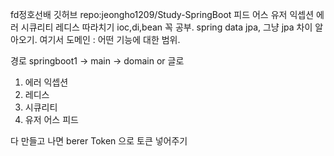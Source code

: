 fd정호선배 깃허브 
repo:jeongho1209/Study-SpringBoot
피드 어스 유저 익셉션 에러 시큐리티 레디스 따라치기 
ioc,di,bean 꼭 공부.
spring data jpa, 그냥 jpa 차이 알아오기.
여기서 도메인 : 어떤 기능에 대한 범위.

경로 springboot1 -> main -> domain or 글로

1. 에러 익셉션
2. 레디스
3. 시큐리티
4. 유저 어스 피드


다 만들고 나면 berer Token 으로 토큰 넣어주기
